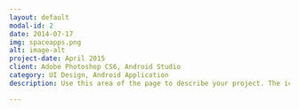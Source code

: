 ```yaml
---
layout: default
modal-id: 2
date: 2014-07-17
img: spaceapps.png
alt: image-alt
project-date: April 2015
client: Adobe Photoshop CS6, Android Studio
category: UI Design, Android Application
description: Use this area of the page to describe your project. The icon above is part of a free icon set by <a href="https://sellfy.com/p/8Q9P/jV3VZ/">Flat Icons</a>. On their website, you can download their free set with 16 icons, or you can purchase the entire set with 146 icons for only $12!

---
```

